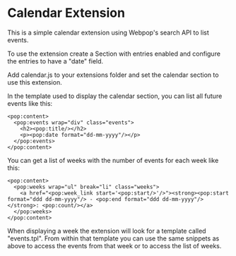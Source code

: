 Calendar Extension
==================

This is a simple calendar extension using Webpop's search API to list events.

To use the extension create a Section with entries enabled and configure the entries to have a "date" field.

Add calendar.js to your extensions folder and set the calendar section to use this extension.

In the template used to display the calendar section, you can list all future events like this:

    <pop:content>
      <pop:events wrap="div" class="events">
        <h2><pop:title/></h2>
        <p><pop:date format="dd-mm-yyyy"/></p>
      </pop:events>
    </pop:content>

You can get a list of weeks with the number of events for each week like this:

    <pop:content>
      <pop:weeks wrap="ul" break="li" class="weeks">        
        <a href="<pop:week_link start='<pop:start/>'/>"><strong><pop:start format="ddd dd-mm-yyyy"/> - <pop:end format="ddd dd-mm-yyyy"/></strong>: <pop:count/></a>
      </pop:weeks>
    </pop:content>

When displaying a week the extension will look for a template called "events.tpl". From within that template you can use the same snippets as above to access the events from that week or to access the list of weeks.